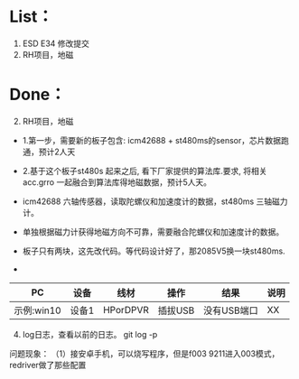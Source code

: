 # List：
1. ESD E34  修改提交
2. RH项目，地磁 


# Done：
2. RH项目，地磁 
- 1.第一步，需要新的板子包含:    icm42688 + st480ms的sensor，芯片数据跑通，预计2人天
- 2.基于这个板子st480s 起来之后,  看下厂家提供的算法库.要求, 将相关acc.grro 一起融合到算法库得地磁数据，预计5人天。
-  icm42688  六轴传感器，读取陀螺仪和加速度计的数据，st480ms 三轴磁力计。
-  单独根据磁力计获得地磁方向不可靠，需要融合陀螺仪和加速度计的数据。
-  板子只有两块，这先改代码。等代码设计好了，那2085V5换一块st480ms.

- 

| PC| 设备 | 线材 | 操作| 结果|说明 |
|-----|-------| ---- | ---|----|--------|
|示例:win10| 设备1 |HPorDPVR|插拔USB|没有USB端口|XX|


4. log日志，查看以前的日志。
git log -p 

问题现象：
（1）接安卓手机，可以烧写程序，但是f003
9211进入003模式，redriver做了那些配置